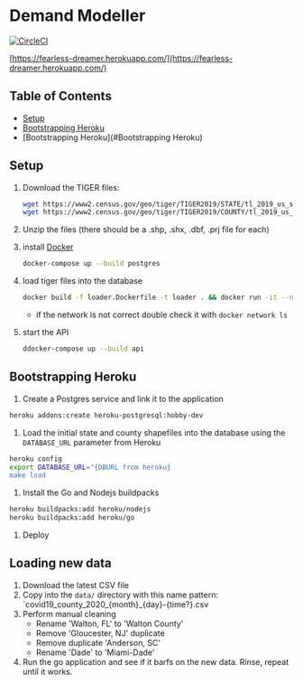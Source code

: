 
# Demand Modeller

[![CircleCI](https://circleci.com/gh/nickrobison-usds/demand-modeler.svg?style=svg)](https://circleci.com/gh/nickrobison-usds/demand-modeler)

[https://fearless-dreamer.herokuapp.com/](https://fearless-dreamer.herokuapp.com/)

## Table of Contents

* [Setup](#Setup)
* [Bootstrapping Heroku](#Bootstrapping-Heroku)
* [Bootstrapping Heroku](#Bootstrapping Heroku)

## Setup

1. Download the TIGER files:

    ```bash
    wget https://www2.census.gov/geo/tiger/TIGER2019/STATE/tl_2019_us_state.zip -O data/tl_2019_us_state.zip
    wget https://www2.census.gov/geo/tiger/TIGER2019/COUNTY/tl_2019_us_county.zip -O data/tl_2019_us_county.zip
    ```

1. Unzip the files (there should be a .shp, .shx, .dbf, .prj file for each)
1. install [Docker](https://docs.docker.com/install/)

    ```bash
    docker-compose up --build postgres
    ```

1. load tiger files into the database

    ```bash
    docker build -f loader.Dockerfile -t loader . && docker run -it --network=demand-modeler_default loader
    ```

    * if the network is not correct double check it with `docker network ls`

1. start the API

    ```bash
    ddocker-compose up --build api
    ```

## Bootstrapping Heroku

1. Create a Postgres service and link it to the application

```bash
heroku addons:create heroku-postgresql:hobby-dev
```

1. Load the initial state and county shapefiles into the database using the `DATABASE_URL` parameter from Heroku

```bash
heroku config
export DATABASE_URL="{DBURL from heroku}
make load
```

1. Install the Go and Nodejs buildpacks

```bash
heroku buildpacks:add heroku/nodejs
heroku buildpacks:add heroku/go
```

1. Deploy

## Loading new data

1. Download the latest CSV file
1. Copy into the `data/` directory with this name pattern: `covid19_county_2020_{month}_{day}-{time?}.csv
1. Perform manual cleaning
    - Rename 'Walton, FL' to 'Walton County'
    - Remove 'Gloucester, NJ' duplicate
    - Remove duplicate 'Anderson, SC'
    - Rename 'Dade' to 'Miami-Dade'
1. Run the go application and see if it barfs on the new data. Rinse, repeat until it works.